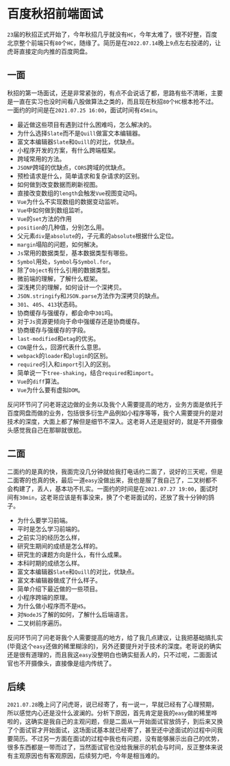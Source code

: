 # 百度秋招前端面试
`23`届的秋招正式开始了，今年秋招几乎就没有`HC`，今年太难了，很不好整，百度北京整个前端只有`80`个`HC`，随缘了。简历是在`2022.07.14`晚上`9`点左右投递的，让虎哥直接定向内推的百度网盘。

## 一面
秋招的第一场面试，还是非常紧张的，有点不会说话了都，思路有些不清晰，主要是一直在实习也没时间看八股做算法之类的，而且现在秋招`80`个`HC`根本抢不过。一面约的时间是在`2021.07.25 16:00`，面试时间有`45min`。

* 最近做这些项目有遇到过什么困难吗，怎么解决的。
* 为什么选择`Slate`而不是`Quill`做富文本编辑器。
* 富文本编辑器`Slate`和`Quill`的对比，优缺点。
* 小程序开发的方案，有什么跨端框架。
* 跨域常用的方法。
* `JSONP`跨域的优缺点，`CORS`跨域的优缺点。
* 预检请求是什么，简单请求和复杂请求的区别。
* 如何做到改变数据而刷新视图。
* 直接改变数组的`length`会触发`Vue`视图变动吗。
* `Vue`为什么不实现数组的数据变动监听。
* `Vue`中如何做到数组监听。
* `Vue`的`set`方法的作用
* `position`的几种值，分别怎么用。
* 父元素`div`是`absolute`的，子元素的`absolute`根据什么定位。
* `margin`塌陷的问题，如何解决。
* `Js`常用的数据类型，基本数据类型有哪些。
* `Symbol`用处，`Symbol`与`Symbol.for`。
* 除了`Object`有什么引用的数据类型。
* 微前端的理解，了解什么框架。
* 深浅拷贝的理解，如何设计一个深拷贝。
* `JSON.stringify`和`JSON.parse`方法作为深拷贝的缺点。
* `301`、`405`、`413`状态码。
* 协商缓存与强缓存，都会命中`301`吗。
* 对于`Js`资源更倾向于命中强缓存还是协商缓存。
* 协商缓存与强缓存的字段。
* `last-modified`和`etag`的优劣。
* `CDN`是什么，回源代表什么意思。
* `webpack`的`loader`和`plugin`的区别。
* `required`引入和`import`引入的区别。
* 简单说一下`tree-shaking`，结合`required`和`import`。
* `Vue`的`diff`算法。
* `Vue`为什么要有虚拟`DOM`。

反问环节问了问老哥这边做的业务以及我个人需要提高的地方，业务方面是依托于百度网盘而做的业务，包括很多衍生产品例如小程序等等，我个人需要提升的是对技术的深度，大面上都了解但是细节不深入。这老哥人还是挺好的，就是不开摄像头感觉我自己在那聊就很尬。


## 二面
二面约的是真的快，我面完没几分钟就给我打电话约二面了，说好的三天呢，但是二面寄的也真的快，最后一道`easy`没做出来，我也是服了我自己了，二叉树都不会构建了，丢人，基本功不扎实。一面约的时间是在`2021.07.27 19:00`，面试时间有`30min`，这老哥应该是有事没来，换了个老哥面试的，还放了我十分钟的鸽子。

* 为什么要学习前端。
* 平时是怎么学习前端的。
* 之前实习的经历怎么样，
* 研究生期间的成绩是怎么样的。
* 研究生的课题方向是什么，有什么成果。
* 本科时期的成绩怎么样。
* 富文本编辑器`Slate`和`Quill`的对比，优缺点。
* 富文本编辑器做成了什么样子。
* 简单介绍下最近做的一些项目。
* 小程序跨端的原理。
* 为什么做小程序而不是`H5`。
* 对`NodeJS`了解的如何，了解什么后端语言。
* 二叉树前序遍历。

反问环节问了问老哥我个人需要提高的地方，给了我几点建议，让我把基础搞扎实(毕竟这个`easy`还做的稀里糊涂的)，另外还要提升对于技术的深度。老哥说的确实还是很有道理的，而且我这`easy`没整明白也确实挺丢人的，只不过呢，二面面试官也不开摄像头，直接像是组内传统了。


## 后续
`2021.07.28`晚上问了问虎哥，说已经寄了，有一说一，早就已经有了心理预期，所以感觉内心还是没什么波澜的。分析下原因，首先肯定是我的`easy`做的稀里哗啦的，这确实是我自己的主观问题，但是二面从一开始面试官放鸽子，到后来又换了个面试官才开始面试，这场面试基本就已经寄了，甚至还中途面试的过程中问我要简历。不过另一方面在面试的过程中我也有问题，没有能够展示出自己的优势，很多东西都是一带而过了，当然面试官也没给我展示的机会与时间，反正整体来说有主观原因也有客观原因，后续努力吧，今年是相当难的。

